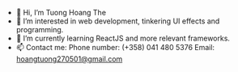 - 👋 Hi, I’m Tuong Hoang The
- 👀 I’m interested in web development, tinkering UI effects and programming. 
- 🌱 I’m currently learning ReactJS and more relevant frameworks.
- 📫 Contact me: 
      Phone number: (+358) 041 480 5376
      Email: hoangtuong270501@gmail.com

<!---
HTTuong/HTTuong is a ✨ special ✨ repository because its `README.md` (this file) appears on your GitHub profile.
You can click the Preview link to take a look at your changes.
--->
